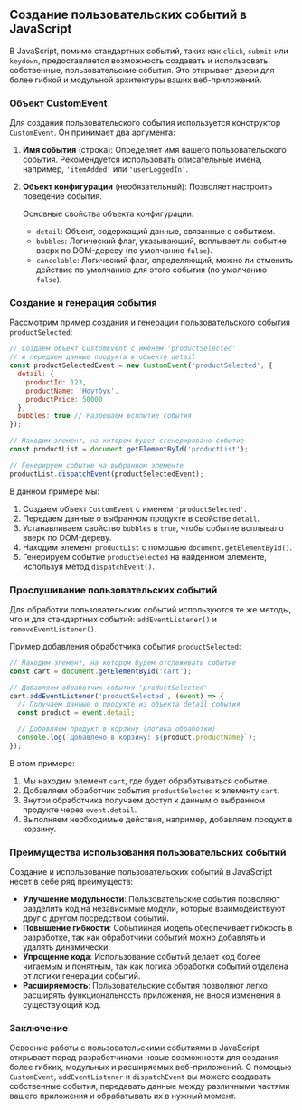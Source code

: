 ## Создание пользовательских событий в JavaScript

В JavaScript, помимо стандартных событий, таких как `click`, `submit` или `keydown`, предоставляется возможность создавать и использовать собственные, пользовательские события. Это открывает двери для более гибкой и модульной архитектуры ваших веб-приложений.

### Объект CustomEvent

Для создания пользовательского события используется конструктор `CustomEvent`. Он принимает два аргумента:

1. **Имя события** (строка):  Определяет имя вашего пользовательского события. Рекомендуется использовать описательные имена, например, `'itemAdded'` или `'userLoggedIn'`.
2. **Объект конфигурации** (необязательный):  Позволяет настроить поведение события. 

   Основные свойства объекта конфигурации:

   - `detail`:  Объект, содержащий данные, связанные с событием.  
   - `bubbles`:  Логический флаг, указывающий, всплывает ли событие вверх по DOM-дереву (по умолчанию `false`). 
   - `cancelable`:  Логический флаг, определяющий, можно ли отменить действие по умолчанию для этого события (по умолчанию `false`).

### Создание и генерация события

Рассмотрим пример создания и генерации пользовательского события `productSelected`:

```javascript
// Создаем объект CustomEvent с именем 'productSelected'
// и передаем данные продукта в объекте detail
const productSelectedEvent = new CustomEvent('productSelected', {
  detail: {
    productId: 123,
    productName: 'Ноутбук',
    productPrice: 50000
  },
  bubbles: true // Разрешаем всплытие события
});

// Находим элемент, на котором будет сгенерировано событие
const productList = document.getElementById('productList');

// Генерируем событие на выбранном элементе
productList.dispatchEvent(productSelectedEvent);
```

В данном примере мы:

1. Создаем объект `CustomEvent` с именем `'productSelected'`.
2. Передаем данные о выбранном продукте в свойстве `detail`.
3. Устанавливаем свойство `bubbles` в `true`, чтобы событие всплывало вверх по DOM-дереву.
4. Находим элемент `productList` с помощью `document.getElementById()`.
5. Генерируем событие `productSelected` на найденном элементе, используя метод `dispatchEvent()`.

### Прослушивание пользовательских событий

Для обработки пользовательских событий используются те же методы, что и для стандартных событий:  `addEventListener()` и `removeEventListener()`.

Пример добавления обработчика события `productSelected`:

```javascript
// Находим элемент, на котором будем отслеживать событие
const cart = document.getElementById('cart');

// Добавляем обработчик события 'productSelected'
cart.addEventListener('productSelected', (event) => {
  // Получаем данные о продукте из объекта detail события
  const product = event.detail;

  // Добавляем продукт в корзину (логика обработки)
  console.log(`Добавлено в корзину: ${product.productName}`);
});
```

В этом примере:

1. Мы находим элемент `cart`, где будет обрабатываться событие.
2. Добавляем обработчик события `productSelected` к элементу `cart`.
3. Внутри обработчика получаем доступ к данным о выбранном продукте через `event.detail`.
4. Выполняем необходимые действия, например, добавляем продукт в корзину.

### Преимущества использования пользовательских событий

Создание и использование пользовательских событий в JavaScript несет в себе ряд преимуществ:

- **Улучшение модульности**: Пользовательские события позволяют разделить код на независимые модули, которые взаимодействуют друг с другом посредством событий.
- **Повышение гибкости**:  Событийная модель обеспечивает гибкость в разработке, так как обработчики событий можно добавлять и удалять динамически.
- **Упрощение кода**:  Использование событий делает код более читаемым и понятным, так как логика обработки событий отделена от логики генерации событий.
- **Расширяемость**:  Пользовательские события позволяют легко расширять функциональность приложения, не внося изменения в существующий код.

### Заключение

Освоение работы с пользовательскими событиями в JavaScript открывает перед разработчиками новые возможности для создания более гибких, модульных и расширяемых веб-приложений. С помощью `CustomEvent`, `addEventListener` и `dispatchEvent` вы можете создавать собственные события, передавать данные между различными частями вашего приложения и обрабатывать их в нужный момент.

